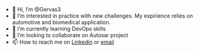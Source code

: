 - 👋 Hi, I’m @Gervas3
- 👀 I’m interested in practice with new challenges. My expirience relies on automotive and biomedical application.
- 🌱 I’m currently learning DevOps skills
- 💞️ I’m looking to collaborate on Autosar project
- 📫 How to reach me on [Linkedin](https://www.linkedin.com/in/luigi-dilan-gervasio-b39983b6/) or [email](dilan.gervasio[at]gmail.com)
